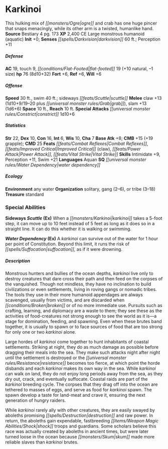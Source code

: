 ﻿---
cssclass: [monsters]
title1: Karkinoi
desc_short: This hulking mix of ogre and crab has one huge pincer that snaps menacingly,
  while its other arm is a twisted, humanlike hand.
title2: Karkinoi
CR: 6
sources:
- name: Bestiary 4
  page: 173
  link: http://paizo.com/products/btpy91ds?Pathfinder-Roleplaying-Game-Bestiary-4
XP: 2400
alignment: CE
size: Large
type: monstrous humanoid
subtypes:
- aquatic
initiative:
  bonus: 0
senses:
  darkvision: 60
AC:
  AC: 19
  touch: 9
  flat_footed: 19
  components:
    natural: 10
    size: -1
HP:
  HP: 76
  long: 8d10+32
saves:
  fort: 6
  ref: 6
  will: 6
speeds:
  base: 30
  other_semicolon: sideways scuttle
  swim: 40
attacks:
  melee:
  - - text: claw +13 (1d10+9/19-20 plus grab)
      entries:
      - - damage: 1d10+9
          crit_range: 19-20
        - effect: grab
      attack: claw
      bonus:
      - 13
    - text: slam +13 (1d6+6)
      entries:
      - - damage: 1d6+6
      attack: slam
      bonus:
      - 13
  special:
  - constrict 1d10+6
space: 10
reach: 10
ability_scores:
  STR: 22
  DEX: 10
  CON: 16
  INT: 6
  WIS: 10
  CHA: 7
BAB: 8
CMB: 15
CMB_other: +19 grapple
CMD: 25
feats:
- name: Combat Reflexes
- name: Improved Critical (claw)
- name: Power Attack
- name: Vital Strike
skills:
  Intimidate: 9
  Perception: 11
  Swim: 21
languages:
- Aquan
special_qualities:
- water dependency
ecology:
  environment: any water
  organization: solitary, gang (2-6), or tribe (3-18)
  treasure_type: standard
special_abilities:
  Sideways Scuttle (Ex): When a karkinoi takes a 5-foot step, it can move up to 10
    feet instead of 5 feet as long as it does so in a straight line. It can do this
    whether it is walking or swimming.
  Water Dependency (Ex): A karkinoi can survive out of the water for 1 hour per point
    of Constitution. Beyond this limit, it runs the risk of suffocation, as if it
    were drowning.
desc_long: |-
  Monstrous hunters and bullies of the ocean depths, karkinoi live only to destroy creatures that dare cross their path and then feed on the corpses of the vanquished. Though not mindless, they have no inclination to build civilizations or even settlements, living in roving gangs or nomadic tribes. The tools they use in their more humanoid appendages are always scavenged, usually from victims, and are discarded when broken or of no more immediate use. Pursuits such as crafting, learning, and diplomacy are a waste to them; they see these as the activities of food-creatures not strong enough to see the world as it is-a stage for domination, feeding, and spawning. Even when these brutes band together, it is usually to spawn or to face sources of food that are too strong for only one or two karkinoi alone.

  Large hordes of karkinoi come together to hunt inhabitants of coastal settlements. Striking at night, they do as much damage as possible before dragging their meals into the sea. They make such attacks night after night until the settlement is destroyed or the resistance becomes too fierce, at which point the horde disbands and each karkinoi makes its own way in the sea. While karkinoi can walk on land, they do not enjoy long periods away from the sea, as they dry out, crack, and eventually suffocate. Coastal raids are part of the karkinoi breeding cycle. The corpses that they drag off into the ocean are tethered to masses of eggs, and serve as food for karkinoi spawn. The spawn develop a taste for land-meat and crave it, ensuring the next generation of hungry raiders.

  While karkinoi rarely ally with other creatures, they are easily swayed by aboleths promising destruction and raw power. In return, the aboleths gain expendable, fastbreeding shock troops and guardians. Some scholars believe this race was actually created by aboleths in ancient times, but were later turned loose in the ocean because skum made more reliable slaves than karkinoi brutes.

---

# Karkinoi
This hulking mix of _[[monsters/Ogre|ogre]]_ and crab has one huge pincer that snaps menacingly, while its other arm is a twisted, humanlike hand.
**Source** Bestiary 4 pg. 173
**XP** 2,400
CE Large monstrous humanoid (aquatic)
**Init** +0; **Senses** _[[spells/Darkvision|darkvision]]_ 60 ft.; Perception +11

##### Defense

**AC** 19, touch 9, _[[conditions/Flat-Footed|flat-footed]]_ 19 (+10 natural, –1 size)
**hp** 76 (8d10+32)
**Fort** +6, **Ref** +6, **Will** +6

##### Offense
**Speed** 30 ft., swim 40 ft.; sideways _[[feats/Scuttle|scuttle]]_
**Melee** claw +13 (1d10+9/19–20 plus _[[universal monster rules/Grab|grab]]_), slam +13 (1d6+6)
**Space** 10 ft., **Reach** 10 ft.
**Special Attacks** _[[universal monster rules/Constrict|constrict]]_ 1d10+6

##### Statistics
**Str** 22, **Dex** 10, **Con** 16, **Int** 6, **Wis** 10, **Cha** 7
**Base Atk** +8; **CMB** +15 (+19 grapple); **CMD** 25
**Feats** _[[feats/Combat Reflexes|Combat Reflexes]]_, _[[feats/Improved Critical|Improved Critical]]_ (claw), _[[feats/Power Attack|Power Attack]]_, _[[feats/Vital Strike|Vital Strike]]_
**Skills** Intimidate +9, Perception +11, Swim +21
**Languages** Aquan
**SQ** _[[universal monster rules/Water Dependency|water dependency]]_

##### Ecology

**Environment** any water
**Organization** solitary, gang (2–6), or tribe (3–18)
**Treasure** standard

### Special Abilities
**Sideways _Scuttle_ (Ex)** When a _[[monsters/Karkinoi|karkinoi]]_ takes a 5-foot step, it can move up to 10 feet instead of 5 feet as long as it does so in a straight line. It can do this whether it is walking or swimming.

**_Water Dependency_ (Ex)** A _karkinoi_ can survive out of the water for 1 hour per point of Constitution. Beyond this limit, it runs the risk of _[[spells/Suffocation|suffocation]]_, as if it were drowning.

##### Description

Monstrous hunters and bullies of the ocean depths, _karkinoi_ live only to destroy creatures that dare cross their path and then feed on the corpses of the vanquished. Though not mindless, they have no inclination to build civilizations or even settlements, living in roving gangs or nomadic tribes. The tools they use in their more humanoid appendages are always scavenged, usually from victims, and are discarded when _[[conditions/Broken|broken]]_ or of no more immediate use. Pursuits such as crafting, learning, and diplomacy are a waste to them; they see these as the activities of food-creatures not strong enough to see the world as it is—a stage for domination, feeding, and spawning. Even when these brutes band together, it is usually to spawn or to face sources of food that are too strong for only one or two _karkinoi_ alone.

Large hordes of _karkinoi_ come together to hunt inhabitants of coastal settlements. Striking at night, they do as much damage as possible before dragging their meals into the sea. They make such attacks night after night until the settlement is destroyed or the _[[universal monster rules/Resistance|resistance]]_ becomes too fierce, at which point the horde disbands and each _karkinoi_ makes its own way in the sea. While _karkinoi_ can walk on land, they do not enjoy long periods away from the sea, as they dry out, crack, and eventually suffocate. Coastal raids are part of the _karkinoi_ breeding cycle. The corpses that they drag off into the ocean are tethered to masses of eggs, and serve as food for _karkinoi_ spawn. The spawn develop a taste for land-meat and crave it, ensuring the next generation of hungry raiders.

While _karkinoi_ rarely ally with other creatures, they are easily swayed by aboleths promising _[[spells/Destruction|destruction]]_ and raw power. In return, the aboleths gain expendable, fastbreeding _[[items/Weapon Magic Abilities/Shock|shock]]_ troops and guardians. Some scholars believe this race was actually created by aboleths in ancient times, but were later turned loose in the ocean because _[[monsters/Skum|skum]]_ made more reliable slaves than _karkinoi_ brutes.